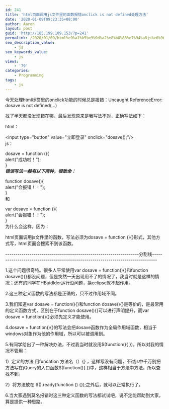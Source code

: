 ```yaml
---
id: 241
title: 'html页面调用js文件里的函数报错onclick is not defined处理方法'
date: '2020-01-09T09:23:35+08:00'
author: Aaron
layout: post
guid: 'http://185.199.109.153/?p=241'
permalink: /2020/01/09/html%e9%a1%b5%e9%9d%a2%e8%b0%83%e7%94%a8js%e6%96%87%e4%bb%b6%e9%87%8c%e7%9a%84%e5%87%bd%e6%95%b0%e6%8a%a5%e9%94%99onclick-is-not-defined%e5%a4%84%e7%90%86%e6%96%b9%e6%b3%95/
seo_description_value:
    - js
seo_keywords_value:
    - js
views:
    - '79'
categories:
    - Programming
tags:
    - js
---
```


今天处理html标签里的onclick功能的时候总是报错：Uncaught ReferenceError: dosave is not defined(…)

找了半天都没发现错在哪，最后发现原来是我写法不对，正确写法如下：

html：

&lt;input type="button" value="立即登录" οnclick="dosave();"/&gt;  
js：

dosave = function (){  
alert("成功啦！");  
}  
***错误写法一般有以下两种，很致命：***

function dosave(){  
alert("会报错！！");  
}  
和

var dosave = function (){  
alert("会报错！！");  
}  
为什么会这样，因为：

html页面调用js文件里的函数，写法必须为dosave = function (){}形式，其他方式写，html页面会搜索不到该函数。

\------------------------------------------------------------------分割线--------------------------------------------------------------------------------

1.这个问题很奇特。很多人平常使用var dosave = function(){}和function dosave(){}都没问题，但是突然一天出现用不了的情况了，我当时就是这样的情况；还有的同学在HBuidlder运行没问题，换eclipse就不起作用。

2.这三种定义函数的写法都是正确的，只不过作用域不同。

3.我们知道var dosave = function(){}和function dosave(){}是等价的，是最常用的定义函数方式，区别在于function dosave(){}可以进行声明提升，而var dosave = function(){}必须先定义才能使用。

4.dosave = function(){}的写法会把dosave函数作为全局作用域函数，相当于windows对象作为他的作用域，所以可以被调用到。

5.有同学给出了一种解决办法，不过我当时就没用$(function(){ })，所以对我的情况不管用：

1）定义的方法 用funcation 方法名（）{} ，这样写没有问题，不过js中千万别把方法写在jQuery的入口函数$(function(){ })中，这样相当于方法中方法，所以查找不到。

2）将方法放在 $().ready(function () {});之外后，就可以正常执行了。

6.当大家遇到莫名报错时这三种定义函数的写法都试试吧，说不定能帮助到大家，算是提供一种思路。